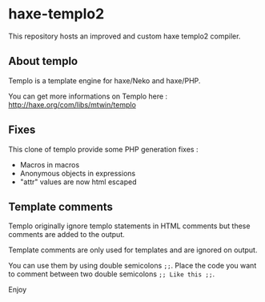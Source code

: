haxe-templo2
============

This repository hosts an improved and custom haxe templo2 compiler.

About templo
------------

Templo is a template engine for haxe/Neko and haxe/PHP.

You can get more informations on Templo here : http://haxe.org/com/libs/mtwin/templo

Fixes
-----

This clone of templo provide some PHP generation fixes :
- Macros in macros
- Anonymous objects in expressions
- "attr" values are now html escaped

Template comments
-----------------

Templo originally ignore templo statements in HTML comments but these comments are added to the output.

Template comments are only used for templates and are ignored on output.

You can use them by using double semicolons `;;`. Place the code you want to comment between two double semicolons `;; Like this ;;`.

Enjoy